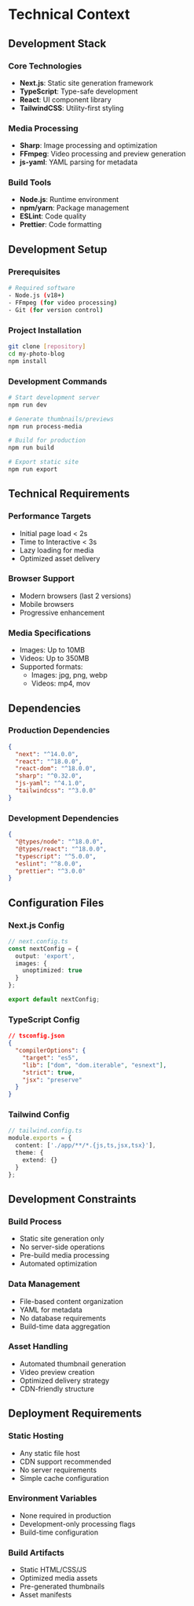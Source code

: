 # Technical Context

## Development Stack

### Core Technologies
- **Next.js**: Static site generation framework
- **TypeScript**: Type-safe development
- **React**: UI component library
- **TailwindCSS**: Utility-first styling

### Media Processing
- **Sharp**: Image processing and optimization
- **FFmpeg**: Video processing and preview generation
- **js-yaml**: YAML parsing for metadata

### Build Tools
- **Node.js**: Runtime environment
- **npm/yarn**: Package management
- **ESLint**: Code quality
- **Prettier**: Code formatting

## Development Setup

### Prerequisites
```bash
# Required software
- Node.js (v18+)
- FFmpeg (for video processing)
- Git (for version control)
```

### Project Installation
```bash
git clone [repository]
cd my-photo-blog
npm install
```

### Development Commands
```bash
# Start development server
npm run dev

# Generate thumbnails/previews
npm run process-media

# Build for production
npm run build

# Export static site
npm run export
```

## Technical Requirements

### Performance Targets
- Initial page load < 2s
- Time to Interactive < 3s
- Lazy loading for media
- Optimized asset delivery

### Browser Support
- Modern browsers (last 2 versions)
- Mobile browsers
- Progressive enhancement

### Media Specifications
- Images: Up to 10MB
- Videos: Up to 350MB
- Supported formats:
  - Images: jpg, png, webp
  - Videos: mp4, mov

## Dependencies

### Production Dependencies
```json
{
  "next": "^14.0.0",
  "react": "^18.0.0",
  "react-dom": "^18.0.0",
  "sharp": "^0.32.0",
  "js-yaml": "^4.1.0",
  "tailwindcss": "^3.0.0"
}
```

### Development Dependencies
```json
{
  "@types/node": "^18.0.0",
  "@types/react": "^18.0.0",
  "typescript": "^5.0.0",
  "eslint": "^8.0.0",
  "prettier": "^3.0.0"
}
```

## Configuration Files

### Next.js Config
```typescript
// next.config.ts
const nextConfig = {
  output: 'export',
  images: {
    unoptimized: true
  }
};

export default nextConfig;
```

### TypeScript Config
```json
// tsconfig.json
{
  "compilerOptions": {
    "target": "es5",
    "lib": ["dom", "dom.iterable", "esnext"],
    "strict": true,
    "jsx": "preserve"
  }
}
```

### Tailwind Config
```typescript
// tailwind.config.ts
module.exports = {
  content: ['./app/**/*.{js,ts,jsx,tsx}'],
  theme: {
    extend: {}
  }
};
```

## Development Constraints

### Build Process
- Static site generation only
- No server-side operations
- Pre-build media processing
- Automated optimization

### Data Management
- File-based content organization
- YAML for metadata
- No database requirements
- Build-time data aggregation

### Asset Handling
- Automated thumbnail generation
- Video preview creation
- Optimized delivery strategy
- CDN-friendly structure

## Deployment Requirements

### Static Hosting
- Any static file host
- CDN support recommended
- No server requirements
- Simple cache configuration

### Environment Variables
- None required in production
- Development-only processing flags
- Build-time configuration

### Build Artifacts
- Static HTML/CSS/JS
- Optimized media assets
- Pre-generated thumbnails
- Asset manifests
